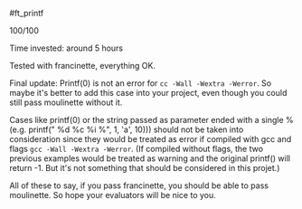 #ft_printf

100/100

Time invested: around 5 hours

Tested with francinette, everything OK.

Final update: Printf(0) is not an error for `cc -Wall -Wextra -Werror`. So maybe it's better to add this case into your project, even though you could still pass moulinette without it.

Cases like printf(0) or the string passed as parameter ended with a single % (e.g. printf(" %d %c %i %", 1, 'a', 10))) should not be taken into consideration since they would be treated as error if compiled with gcc and flags `gcc -Wall -Wextra -Werror`. (If compiled without flags, the two previous examples would be treated as warning and the original printf() will return -1. But it's not something that should be considered in this projet.)

All of these to say, if you pass francinette, you should be able to pass moulinette. So hope your evaluators will be nice to you.
